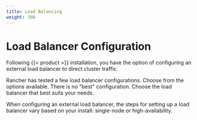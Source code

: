 ```yaml
---
title: Load Balancing
weight: 300
---
```


# Load Balancer Configuration

Following {{< product >}} installation, you have the option of configuring an external load balancer to direct cluster traffic.

Rancher has tested a few load balancer configurations. Choose from the options available. There is no "best" configuration. Choose the load balancer that best suits your needs.

When configuring an external load balancer, the steps for setting up a load balancer vary based on your install: single-node or high-availability.
